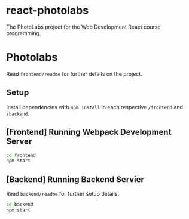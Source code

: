 # react-photolabs
The PhotoLabs project for the Web Development React course programming.

# Photolabs

Read `frontend/readme` for further details on the project.

## Setup

Install dependencies with `npm install` in each respective `/frontend` and `/backend`.

## [Frontend] Running Webpack Development Server

```sh
cd frontend
npm start
```

## [Backend] Running Backend Servier

Read `backend/readme` for further setup details.

```sh
cd backend
npm start
```
